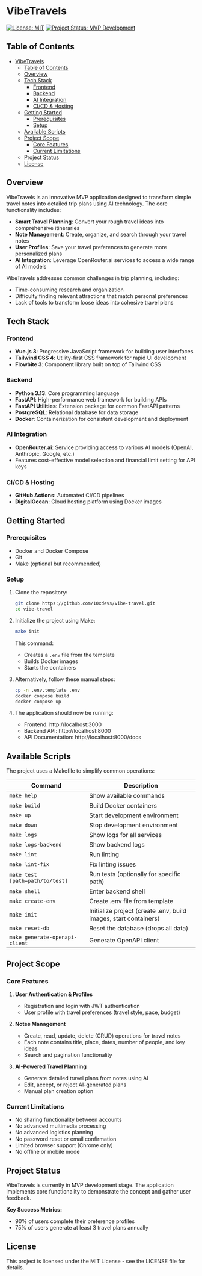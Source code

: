# VibeTravels

[![License: MIT](https://img.shields.io/badge/License-MIT-blue.svg)](https://opensource.org/licenses/MIT)
[![Project Status: MVP Development](https://img.shields.io/badge/Project%20Status-MVP%20Development-yellow)](https://github.com/10xdevs/vibe-travel)

## Table of Contents

- [VibeTravels](#vibetravels)
  - [Table of Contents](#table-of-contents)
  - [Overview](#overview)
  - [Tech Stack](#tech-stack)
    - [Frontend](#frontend)
    - [Backend](#backend)
    - [AI Integration](#ai-integration)
    - [CI/CD \& Hosting](#cicd--hosting)
  - [Getting Started](#getting-started)
    - [Prerequisites](#prerequisites)
    - [Setup](#setup)
  - [Available Scripts](#available-scripts)
  - [Project Scope](#project-scope)
    - [Core Features](#core-features)
    - [Current Limitations](#current-limitations)
  - [Project Status](#project-status)
  - [License](#license)

## Overview

VibeTravels is an innovative MVP application designed to transform simple travel notes into detailed trip plans using AI technology. The core functionality includes:

- **Smart Travel Planning**: Convert your rough travel ideas into comprehensive itineraries
- **Note Management**: Create, organize, and search through your travel notes
- **User Profiles**: Save your travel preferences to generate more personalized plans
- **AI Integration**: Leverage OpenRouter.ai services to access a wide range of AI models

VibeTravels addresses common challenges in trip planning, including:
- Time-consuming research and organization
- Difficulty finding relevant attractions that match personal preferences
- Lack of tools to transform loose ideas into cohesive travel plans

## Tech Stack

### Frontend
- **Vue.js 3**: Progressive JavaScript framework for building user interfaces
- **Tailwind CSS 4**: Utility-first CSS framework for rapid UI development
- **Flowbite 3**: Component library built on top of Tailwind CSS

### Backend
- **Python 3.13**: Core programming language
- **FastAPI**: High-performance web framework for building APIs
- **FastAPI Utilities**: Extension package for common FastAPI patterns
- **PostgreSQL**: Relational database for data storage
- **Docker**: Containerization for consistent development and deployment

### AI Integration
- **OpenRouter.ai**: Service providing access to various AI models (OpenAI, Anthropic, Google, etc.)
- Features cost-effective model selection and financial limit setting for API keys

### CI/CD & Hosting
- **GitHub Actions**: Automated CI/CD pipelines
- **DigitalOcean**: Cloud hosting platform using Docker images

## Getting Started

### Prerequisites
- Docker and Docker Compose
- Git
- Make (optional but recommended)

### Setup

1. Clone the repository:
   ```bash
   git clone https://github.com/10xdevs/vibe-travel.git
   cd vibe-travel
   ```

2. Initialize the project using Make:
   ```bash
   make init
   ```
   This command:
   - Creates a `.env` file from the template
   - Builds Docker images
   - Starts the containers

3. Alternatively, follow these manual steps:
   ```bash
   cp -n .env.template .env
   docker compose build
   docker compose up
   ```

4. The application should now be running:
   - Frontend: http://localhost:3000
   - Backend API: http://localhost:8000
   - API Documentation: http://localhost:8000/docs

## Available Scripts

The project uses a Makefile to simplify common operations:

| Command | Description |
|---------|-------------|
| `make help` | Show available commands |
| `make build` | Build Docker containers |
| `make up` | Start development environment |
| `make down` | Stop development environment |
| `make logs` | Show logs for all services |
| `make logs-backend` | Show backend logs |
| `make lint` | Run linting |
| `make lint-fix` | Fix linting issues |
| `make test [path=path/to/test]` | Run tests (optionally for specific path) |
| `make shell` | Enter backend shell |
| `make create-env` | Create .env file from template |
| `make init` | Initialize project (create .env, build images, start containers) |
| `make reset-db` | Reset the database (drops all data) |
| `make generate-openapi-client` | Generate OpenAPI client |

## Project Scope

### Core Features

1. **User Authentication & Profiles**
   - Registration and login with JWT authentication
   - User profile with travel preferences (travel style, pace, budget)

2. **Notes Management**
   - Create, read, update, delete (CRUD) operations for travel notes
   - Each note contains title, place, dates, number of people, and key ideas
   - Search and pagination functionality

3. **AI-Powered Travel Planning**
   - Generate detailed travel plans from notes using AI
   - Edit, accept, or reject AI-generated plans
   - Manual plan creation option

### Current Limitations

- No sharing functionality between accounts
- No advanced multimedia processing
- No advanced logistics planning
- No password reset or email confirmation
- Limited browser support (Chrome only)
- No offline or mobile mode

## Project Status

VibeTravels is currently in MVP development stage. The application implements core functionality to demonstrate the concept and gather user feedback.

**Key Success Metrics:**
- 90% of users complete their preference profiles
- 75% of users generate at least 3 travel plans annually

## License

This project is licensed under the MIT License - see the LICENSE file for details.
